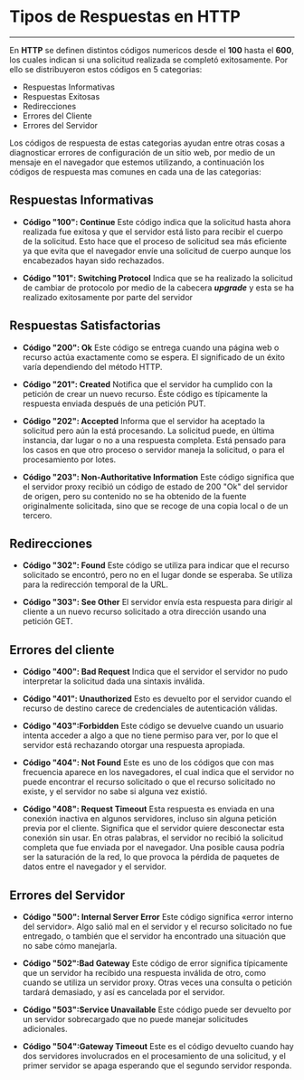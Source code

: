 # Tipos de Respuestas en HTTP

--------------------------------------------------

En **HTTP** se definen distintos códigos numericos desde el **100** hasta el **600**, los cuales indican si una solicitud realizada se completó exitosamente. Por ello se distribuyeron estos códigos en 5 categorias:

- Respuestas Informativas
- Respuestas Exitosas
- Redirecciones
- Errores del Cliente
- Errores del Servidor

Los códigos de respuesta de estas categorias ayudan entre otras cosas a diagnosticar errores de configuración de un sitio web, por medio de un mensaje en el navegador que estemos utilizando, a continuación los códigos de respuesta mas comunes en cada una de las categorias:

## Respuestas Informativas

- **Código "100": Continue**
Este código indica que la solicitud hasta ahora realizada fue exitosa y que el servidor está listo para recibir el cuerpo de la solicitud. Esto hace que el proceso de solicitud sea más eficiente ya que evita que el navegador envíe una solicitud de cuerpo aunque los encabezados hayan sido rechazados.

- **Código "101": Switching Protocol**
Indica que se ha realizado la solicitud de cambiar de protocolo por medio de la cabecera ***upgrade*** y esta se ha realizado exitosamente por parte del servidor

## Respuestas Satisfactorias

- **Código "200": Ok**
Este código se entrega cuando una página web o recurso actúa exactamente como se espera. El significado de un éxito varía dependiendo del método HTTP.

- **Código "201": Created**
Notifica que el servidor ha cumplido con la petición de crear un nuevo recurso. Éste código es típicamente la respuesta enviada después de una petición PUT.

- **Código "202": Accepted**
Informa que el servidor ha aceptado la solicitud pero aún la está procesando. La solicitud puede, en última instancia, dar lugar o no a una respuesta completa. Está pensado para los casos en que otro proceso o servidor maneja la solicitud, o para el procesamiento por lotes.

- **Código "203": Non-Authoritative Information**
Este código significa que el servidor proxy recibió un código de estado de 200 "Ok" del servidor de origen, pero su contenido no se ha obtenido de la fuente originalmente solicitada, sino que se recoge de una copia local o de un tercero.

## Redirecciones

- **Código "302": Found**
Este código se utiliza para indicar que el recurso solicitado se encontró, pero no en el lugar donde se esperaba. Se utiliza para la redirección temporal de la URL.

- **Código "303": See Other**
El servidor envía esta respuesta para dirigir al cliente a un nuevo recurso solicitado a otra dirección usando una petición GET.

## Errores del cliente

- **Código "400": Bad Request**
Indica que el servidor el servidor no pudo interpretar la solicitud dada una sintaxis inválida.

- **Código "401": Unauthorized**
Esto es devuelto por el servidor cuando el recurso de destino carece de credenciales de autenticación válidas.

- **Código "403":Forbidden**
Este código se devuelve cuando un usuario intenta acceder a algo a que no tiene permiso para ver, por lo que el servidor está rechazando otorgar una respuesta apropiada.

- **Código "404": Not Found**
Este es uno de los códigos que con mas frecuencia aparece en los navegadores, el cual indica que el servidor no puede encontrar el recurso solicitado o que el recurso solicitado no existe, y el servidor no sabe si alguna vez existió.

- **Código "408": Request Timeout**
Esta respuesta es enviada en una conexión inactiva en algunos servidores, incluso sin alguna petición previa por el cliente. Significa que el servidor quiere desconectar esta conexión sin usar. En otras palabras, el servidor no recibió la solicitud completa que fue enviada por el navegador. Una posible causa podría ser la saturación de la red, lo que provoca la pérdida de paquetes de datos entre el navegador y el servidor.

## Errores del Servidor

- **Código "500": Internal Server Error**
Este código significa «error interno del servidor». Algo salió mal en el servidor y el recurso solicitado no fue entregado, o también que el servidor ha encontrado una situación que no sabe cómo manejarla.

- **Código "502":Bad Gateway**
Este código de error significa típicamente que un servidor ha recibido una respuesta inválida de otro, como cuando se utiliza un servidor proxy. Otras veces una consulta o petición tardará demasiado, y así es cancelada por el servidor.

- **Código "503":Service Unavailable**
Este código puede ser devuelto por un servidor sobrecargado que no puede manejar solicitudes adicionales.

- **Código "504":Gateway Timeout**
Este es el código devuelto cuando hay dos servidores involucrados en el procesamiento de una solicitud, y el primer servidor se apaga esperando que el segundo servidor responda.
